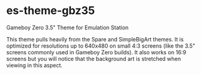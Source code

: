 # es-theme-gbz35
Gameboy Zero 3.5" Theme for Emulation Station

This theme pulls heavily from the Spare and SimpleBigArt themes.  It is optimized for resolutions up to 640x480 on small 4:3 screens (like the 3.5" screens commonly used in Gameboy Zero builds).  It also works on 16:9 screens but you will notice that the background art is stretched when viewing in this aspect.
